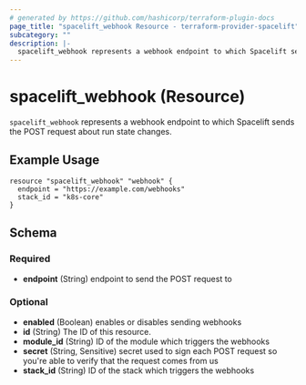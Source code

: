 ```yaml
---
# generated by https://github.com/hashicorp/terraform-plugin-docs
page_title: "spacelift_webhook Resource - terraform-provider-spacelift"
subcategory: ""
description: |-
  spacelift_webhook represents a webhook endpoint to which Spacelift sends the POST request about run state changes.
---
```


# spacelift_webhook (Resource)

`spacelift_webhook` represents a webhook endpoint to which Spacelift sends the POST request about run state changes.

## Example Usage

```hcl
resource "spacelift_webhook" "webhook" {
  endpoint = "https://example.com/webhooks"
  stack_id = "k8s-core"
}
```

<!-- schema generated by tfplugindocs -->
## Schema

### Required

- **endpoint** (String) endpoint to send the POST request to

### Optional

- **enabled** (Boolean) enables or disables sending webhooks
- **id** (String) The ID of this resource.
- **module_id** (String) ID of the module which triggers the webhooks
- **secret** (String, Sensitive) secret used to sign each POST request so you're able to verify that the request comes from us
- **stack_id** (String) ID of the stack which triggers the webhooks



